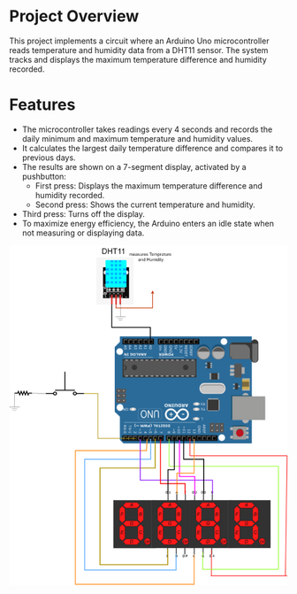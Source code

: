 # Project Overview
This project implements a circuit where an Arduino Uno microcontroller reads temperature and humidity data from a DHT11 sensor. The system tracks and displays the maximum temperature difference and humidity recorded.

# Features
- The microcontroller takes readings every 4 seconds and records the daily minimum and maximum temperature and humidity values.
- It calculates the largest daily temperature difference and compares it to previous days.
 - The results are shown on a 7-segment display, activated by a pushbutton:
    - First press: Displays the maximum temperature difference and humidity recorded.
    - Second press: Shows the current temperature and humidity.
- Third press: Turns off the display.
- To maximize energy efficiency, the Arduino enters an idle state when not measuring or displaying data.

![alt text](https://github.com/akourkoulos/ARDUINO-Display-Tempratur---Humidity/blob/main/circuit.png)
